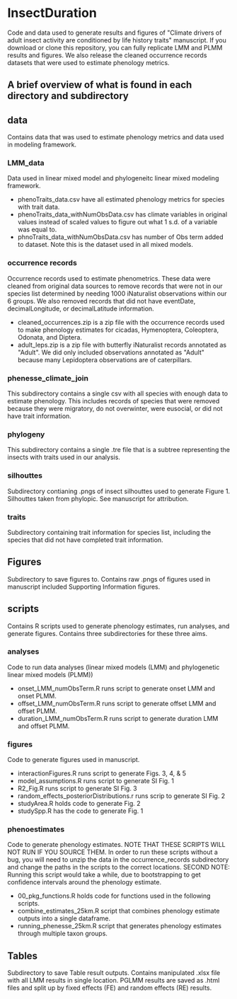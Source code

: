 # InsectDuration
Code and data used to generate results and figures of "Climate drivers of adult insect activity are conditioned by life history traits" manuscript.
If you download or clone this repository, you can fully replicate LMM and PLMM results and figures. We also release the cleaned occurrence records datasets that were used to estimate phenology metrics.

## A brief overview of what is found in each directory and subdirectory

## data
Contains data that was used to estimate phenology metrics and data used in modeling framework.

### LMM_data
Data used in linear mixed model and phylogeneitc linear mixed modeling framework. 
- phenoTraits_data.csv have all estimated phenology metrics for species with trait data.
- phenoTraits_data_withNumObsData.csv has climate variables in original values instead of scaled values to figure out what 1 s.d. of a variable was equal to.
- phnoTraits_data_withNumObsData.csv has number of Obs term added to dataset. Note this is the dataset used in all mixed models.

### occurrence records
Occurrence records used to estimate phenometrics. These data were cleaned from original data sources to remove records that were not in our species list determined by needing 1000 iNaturalist observations within our 6 groups. We also removed records that did not have eventDate, decimalLongitude, or decimalLatitude information.
- cleaned_occurrences.zip is a zip file with the occurrence records used to make phenology estimates for cicadas, Hymenoptera, Coleoptera, Odonata, and Diptera. 
- adult_leps.zip is a zip file with butterfly iNaturalist records annotated as "Adult". We did only included observations annotated as "Adult" because many Lepidoptera observations are of caterpillars.

### phenesse_climate_join
This subdirectory contains a single csv with all species with enough data to estimate phenology. This includes records of species that were removed because they were migratory, do not overwinter, were eusocial, or did not have trait information.

### phylogeny
This subdirectory contains a single .tre file that is a subtree representing the insects with traits used in our analysis. 

### silhouttes
Subdirectory contianing .pngs of insect silhouttes used to generate Figure 1. Silhouttes taken from phylopic. See manuscript for attribution.

### traits
Subdirectory containing trait information for species list, including the species that did not have completed trait information.

## Figures
Subdirectory to save figures to. Contains raw .pngs of figures used in manuscript included Supporting Information figures. 

## scripts
Contains R scripts used to generate phenology estimates, run analyses, and generate figures. Contains three subdirectories for these three aims.

### analyses
Code to run data analyses (linear mixed models (LMM) and phylogenetic linear mixed models (PLMM))
- onset_LMM_numObsTerm.R runs script to generate onset LMM and onset PLMM.
- offset_LMM_numObsTerm.R runs script to generate offset LMM and offset PLMM.
- duration_LMM_numObsTerm.R runs script to generate duration LMM and offset PLMM.

### figures
Code to generate figures used in manuscript.
- interactionFigures.R runs script to generate Figs. 3, 4, & 5
- model_assumptions.R runs script to generate SI Fig. 1
- R2_Fig.R runs script to generate SI Fig. 3
- random_effects_posteriorDistributions.r runs scrip to generate SI Fig. 2
- studyArea.R holds code to generate Fig. 2
- studySpp.R has the code to generate Fig. 1

### phenoestimates
Code to generate phenology estimates. NOTE THAT THESE SCRIPTS WILL NOT RUN IF YOU SOURCE THEM. In order to run these scripts without a bug, you will need to unzip the data in the occurrence_records subdirectory and change the paths in the scripts to the correct locations. SECOND NOTE: Running this script would take a while, due to bootstrapping to get confidence intervals around the phenology estimate. 
- 00_pkg_functions.R holds code for functions used in the following scripts.
- combine_estimates_25km.R script that combines phenology estimate outputs into a single dataframe.
- running_phenesse_25km.R script that generates phenology estimates through multiple taxon groups. 

## Tables
Subdirectory to save Table result outputs. Contains manipulated .xlsx file with all LMM results in single location. PGLMM results are saved as .html files and split up by fixed effects (FE) and random effects (RE) results.


